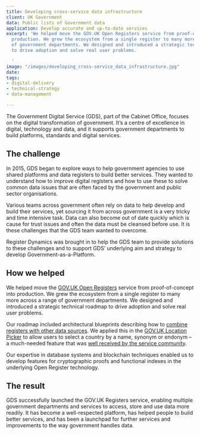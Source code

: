 ```yaml
---
title: Developing cross-service data infrastructure
client: UK Government
data: Public lists of Government data
application: Develop accurate and up-to-date services
excerpt: 'We helped move the GOV.UK Open Registers service from proof-of-concept into
  production. We grew the ecosystem from a single register to many more across a range
  of government departments. We designed and introduced a strategic technical roadmap
  to drive adoption and solve real user problems.

  '
image: "/images/developing_cross-service_data_infrastructure.jpg"
date: 
tags:
- digital-delivery
- technical-strategy
- data-management

---
```

The Government Digital Service (GDS), part of the Cabinet Office, focuses on the digital transformation of government. It’s a centre of excellence in digital, technology and data, and it supports government departments to build platforms, standards and digital services.

## The challenge

In 2015, GDS began to explore ways to help government agencies to use shared platforms and data registers to build better services. They wanted to understand how to improve digital registers and how to use these to solve common data issues that are often faced by the government and public sector organisations.

Various teams across government often rely on data to help develop and build their services, yet sourcing it from across government is a very tricky and time intensive task. Data can also become out of date quickly which is cause for trust issues and often the data must be cleansed before use. It is these challenges that the GDS team wanted to overcome.

Register Dynamics was brought in to help the GDS team to provide solutions to these challenges and to support GDS’ underlying aim and strategy to develop Government-as-a-Platform.

## How we helped

We helped move the [GOV.UK Open Registers](https://registers.service.gov.uk/) service from proof-of-concept into production. We grew the ecosystem from a single register to many more across a range of government departments. We designed and introduced a strategic technical roadmap to drive adoption and solve real user problems.

Our roadmap included architectural blueprints describing how to [combine registers with other data sources](https://github.com/openregister/kibitz). We applied this in the [GOV.UK Location Picker](https://github.com/alphagov/govuk-country-and-territory-autocomplete) to allow users to select a country by a name, synonym or endonym – a much-needed feature that was [well received by the service community](https://designnotes.blog.gov.uk/2017/04/20/were-building-an-autocomplete/).

Our expertise in database systems and blockchain techniques enabled us to develop features for cryptographic proofs and functional indexes in the underlying Open Register technology.

## The result

GDS successfully launched the GOV.UK Registers service, enabling multiple government departments and services to access, store and use data more readily. It has become a well-respected platform, has helped people to build better services, and has been a launchpad for further services and improvements to the way government handles data.